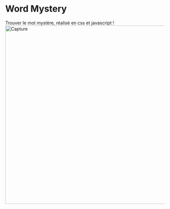 # Word Mystery
Trouver le mot mystère, réalisé en css et javascript !
<img width="564" alt="Capture" src="https://user-images.githubusercontent.com/75976059/198193739-e90c7908-5df5-4fbb-989a-d758ecf41b88.PNG">
